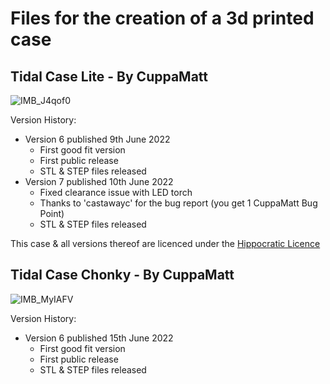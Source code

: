 # Files for the creation of a 3d printed case

## Tidal Case Lite - By CuppaMatt

![IMB_J4qof0](https://user-images.githubusercontent.com/17907465/173020839-02a96ae8-44f4-4840-aecc-075cbc0ee5d7.gif)

Version History:
- Version 6 published 9th June 2022
  - First good fit version
  - First public release
  - STL & STEP files released
- Version 7 published 10th June 2022
  - Fixed clearance issue with LED torch 
  - Thanks to 'castawayc' for the bug report (you get 1 CuppaMatt Bug Point)
  - STL & STEP files released

This case & all versions thereof are licenced under the [Hippocratic Licence](https://firstdonoharm.dev/version/3/0/license/license.txt)

## Tidal Case Chonky - By CuppaMatt

![IMB_MyIAFV](https://user-images.githubusercontent.com/17907465/173811769-26d58493-bb32-4884-8b02-d691c8c85582.gif)

Version History:
- Version 6 published 15th June 2022
  - First good fit version
  - First public release
  - STL & STEP files released
